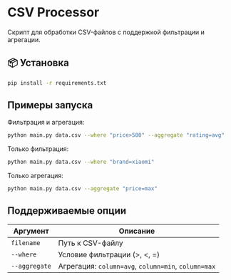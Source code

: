 # CSV Processor

Скрипт для обработки CSV-файлов с поддержкой фильтрации и агрегации.

## 📦 Установка

```bash
pip install -r requirements.txt
```

## Примеры запуска
Фильтрация и агрегация:

```bash
python main.py data.csv --where "price>500" --aggregate "rating=avg"
```


Только фильтрация:

```bash
python main.py data.csv --where "brand=xiaomi"
```


Только агрегация:

```bash
python main.py data.csv --aggregate "price=max"
```


## Поддерживаемые опции

| Аргумент      | Описание                                            |
| ------------- | --------------------------------------------------- |
| `filename`    | Путь к CSV-файлу                                    |
| `--where`     | Условие фильтрации (>, <, =)                        |
| `--aggregate` | Агрегация: `column=avg`, `column=min`, `column=max` |
